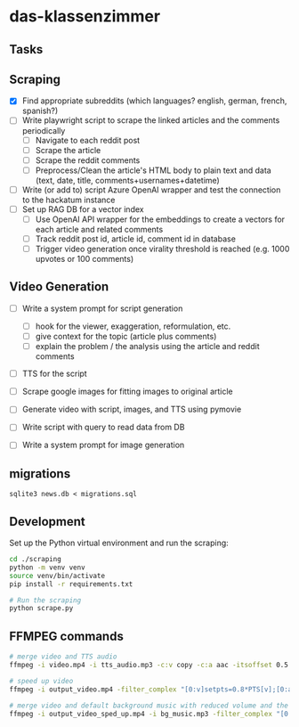 # das-klassenzimmer

## Tasks

## Scraping

- [x] Find appropriate subreddits (which languages? english, german, french, spanish?)
- [ ] Write playwright script to scrape the linked articles and the comments periodically
  - [ ] Navigate to each reddit post
  - [ ] Scrape the article
  - [ ] Scrape the reddit comments
  - [ ] Preprocess/Clean the article's HTML body to plain text and data (text, date, title, comments+usernames+datetime)
- [ ] Write (or add to) script Azure OpenAI wrapper and test the connection to the hackatum instance
- [ ] Set up RAG DB for a vector index
  - [ ] Use OpenAI API wrapper for the embeddings to create a vectors for each article and related comments
  - [ ] Track reddit post id, article id, comment id in database
  - [ ] Trigger video generation once virality threshold is reached (e.g. 1000 upvotes or 100 comments)

## Video Generation

- [ ] Write a system prompt for script generation
  - [ ] hook for the viewer, exaggeration, reformulation, etc.
  - [ ] give context for the topic (article plus comments)
  - [ ] explain the problem / the analysis using the article and reddit comments
- [ ] TTS for the script
- [ ] Scrape google images for fitting images to original article
- [ ] Generate video with script, images, and TTS using pymovie

- [ ] Write script with query to read data from DB
- [ ] Write a system prompt for image generation

## migrations

```
sqlite3 news.db < migrations.sql
```

## Development

Set up the Python virtual environment and run the scraping:

```bash
cd ./scraping
python -m venv venv
source venv/bin/activate
pip install -r requirements.txt

# Run the scraping
python scrape.py
```

## FFMPEG commands

```bash
# merge video and TTS audio
ffmpeg -i video.mp4 -i tts_audio.mp3 -c:v copy -c:a aac -itsoffset 0.5 output_video.mp4

# speed up video
ffmpeg -i output_video.mp4 -filter_complex "[0:v]setpts=0.8*PTS[v];[0:a]atempo=1.25[a]" -map "[v]" -map "[a]" output_video_sped_up.mp4

# merge video and default background music with reduced volume and the -shortest option
ffmpeg -i output_video_sped_up.mp4 -i bg_music.mp3 -filter_complex "[0:a]volume=1[a1];[1:a]volume=0.2[a2];[a1][a2]amix=inputs=2[aout]" -map 0:v -map "[aout]" -c:v copy -c:a aac -ac 2 -shortest final_video.mp4
```
